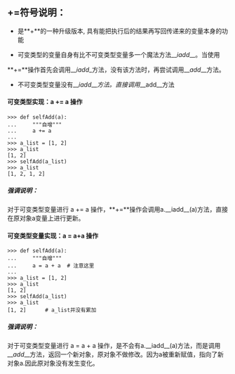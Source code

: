 ## **+=符号说明：**

* 是**+**的一种升级版本, 具有能把执行后的结果再写回传递来的变量本身的功能

* 可变类型的变量自身有比不可变类型变量多一个魔法方法\_\__iadd_\_\_。当使用

**+=**操作首先会调用\_\__iadd_\_方法，没有该方法时，再尝试调用\_\__add_\_\_方法。

* 不可变类型变量没有\_\__iadd_\_\__方法。直接调用_\_\_add\_\_方法

#### 可变类型实现：a += a 操作

```
>>> def selfAdd(a):
...     """自增"""
...     a += a 
...
>>> a_list = [1, 2]
>>> a_list
[1, 2]
>>> selfAdd(a_list)
>>> a_list
[1, 2, 1, 2]
```

##### 强调说明：

对于可变类型变量进行 a += a 操作，**+=**操作会调用a.\_\_iadd\_\_\(a\)方法，直接在原对象a变量上进行更新。

#### 可变类型变量实现：a = a+a 操作

```
>>> def selfAdd(a):
...     """自增"""
...     a = a + a  # 注意这里
...
>>> a_list = [1, 2]
>>> a_list
[1, 2]
>>> selfAdd(a_list)
>>> a_list
[1, 2]      # a_list并没有累加
```

##### 强调说明：

对于可变类型变量进行 a = a + a 操作，是不会有a.\_\_iadd\_\_\(a\)方法，而是调用\_\__add_\_\_方法，返回一个新对象，原对象不做修改。因为a被重新赋值，指向了新对象a.因此原对象没有发生变化。

